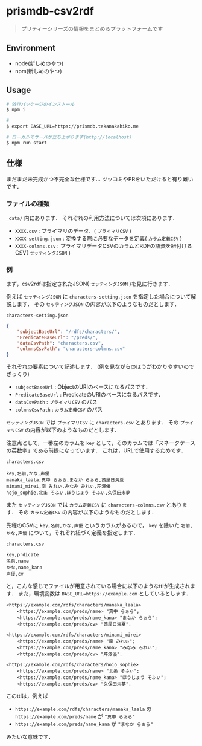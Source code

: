 # prismdb-csv2rdf

> プリティーシリーズの情報をまとめるプラットフォームです

## Environment

- node(新しめのやつ)
- npm(新しめのやつ)

## Usage

```bash
# 依存パッケージのインストール
$ npm i

# 
$ export BASE_URL=https://prismdb.takanakahiko.me

# ローカルでサーバが立ち上がります(http://localhost)
$ npm run start
```

## 仕様

まだまだ未完成かつ不完全な仕様です...
ツッコミやPRをいただけると有り難いです．

### ファイルの種類

`_data/` 内にあります．
それぞれの利用方法については次項にあります．

- `XXXX.csv` : プライマリのデータ．( `プライマリCSV` )
- `XXXX-setting.json` : 変換する際に必要なデータを定義( `カラム定義CSV` )
- `XXXX-colmns.csv` : プライマリデータCSVのカラムとRDFの語彙を紐付けるCSV( `セッティングJSON` )

### 例

まず，csv2rdfは指定されたJSON( `セッティングJSON` )を見に行きます．

例えば `セッティングJSON` に `characters-setting.json` を指定した場合について解説します．
その `セッティングJSON` の内容が以下のようなものだとします．

`characters-setting.json`
```json
{
    "subjectBaseUrl": "/rdfs/characters/",
    "PredicateBaseUrl": "/preds/",
    "dataCsvPath": "characters.csv",
    "colmnsCsvPath": "characters-colmns.csv"
}
```

それぞれの要素について記述します．
(例を見ながらのほうがわかりやすいのでざっくり)

- `subjectBaseUrl` : ObjectのURIのベースになるパスです．
- `PredicateBaseUrl` : PredicateのURIのベースになるパスです．
- `dataCsvPath` : `プライマリCSV` のパス
- `colmnsCsvPath` : `カラム定義CSV` のパス

`セッティングJSON` では `プライマリCSV` に `characters.csv` とあります．
その `プライマリCSV` の内容が以下のようなものだとします．

注意点として，一番左のカラムを `key` として，そのカラムでは「スネークケースの英数字」である前提になっています．
これは，URLで使用するためです．

`characters.csv`
```csv
key,名前,かな,声優
manaka_laala,真中 らぁら,まなか らぁら,茜屋日海夏
minami_mirei,南 みれぃ,みなみ みれぃ,芹澤優
hojo_sophie,北条 そふぃ,ほうじょう そふぃ,久保田未夢
```

また `セッティングJSON` では `カラム定義CSV` に `characters-colmns.csv` とあります．
その `カラム定義CSV` の内容が以下のようなものだとします．

先程のCSVに `key,名前,かな,声優` というカラムがあるので， `key` を除いた `名前,かな,声優` について，それぞれ紐づく定義を指定します．

`characters.csv`
```csv
key,prdicate
名前,name
かな,name_kana
声優,cv
```

と，こんな感じでファイルが用意されている場合に以下のようなttlが生成されます．
また，環境変数は `BASE_URL=https://example.com` としているとします．

```
<https://example.com/rdfs/characters/manaka_laala>
    <https://example.com/preds/name> "真中 らぁら";
    <https://example.com/preds/name_kana> "まなか らぁら";
    <https://example.com/preds/cv> "茜屋日海夏".

<https://example.com/rdfs/characters/minami_mirei>
    <https://example.com/preds/name> "南 みれぃ";
    <https://example.com/preds/name_kana> "みなみ みれぃ";
    <https://example.com/preds/cv> "芹澤優".    

<https://example.com/rdfs/characters/hojo_sophie>
    <https://example.com/preds/name> "北条 そふぃ";
    <https://example.com/preds/name_kana> "ほうじょう そふぃ";
    <https://example.com/preds/cv> "久保田未夢".
```

このttlは，例えば

- `https://example.com/rdfs/characters/manaka_laala` の `https://example.com/preds/name` が `"真中 らぁら"`
- `https://example.com/preds/name_kana` が `"まなか らぁら"`

みたいな意味です．
